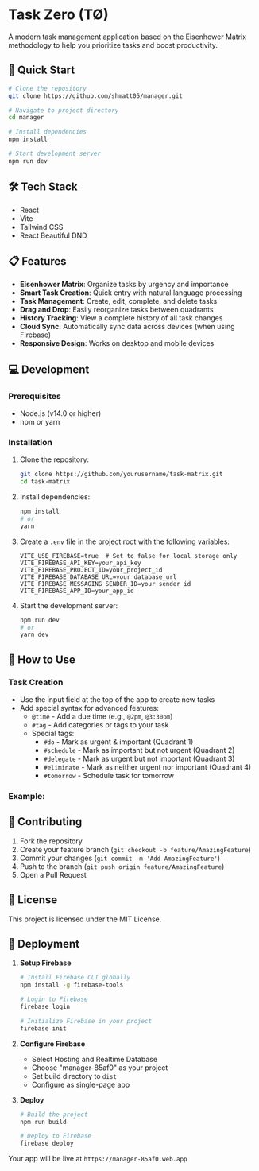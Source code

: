 # Task Zero (TØ)

A modern task management application based on the Eisenhower Matrix methodology to help you prioritize tasks and boost productivity.

## 🚀 Quick Start

```bash
# Clone the repository
git clone https://github.com/shmatt05/manager.git

# Navigate to project directory
cd manager

# Install dependencies
npm install

# Start development server
npm run dev
```

## 🛠️ Tech Stack

- React
- Vite
- Tailwind CSS
- React Beautiful DND

## 📋 Features

- **Eisenhower Matrix**: Organize tasks by urgency and importance
- **Smart Task Creation**: Quick entry with natural language processing
- **Task Management**: Create, edit, complete, and delete tasks
- **Drag and Drop**: Easily reorganize tasks between quadrants
- **History Tracking**: View a complete history of all task changes
- **Cloud Sync**: Automatically sync data across devices (when using Firebase)
- **Responsive Design**: Works on desktop and mobile devices

## 💻 Development

### Prerequisites

- Node.js (v14.0 or higher)
- npm or yarn

### Installation

1. Clone the repository:
   ```bash
   git clone https://github.com/yourusername/task-matrix.git
   cd task-matrix
   ```

2. Install dependencies:
   ```bash
   npm install
   # or
   yarn
   ```

3. Create a `.env` file in the project root with the following variables:
   ```
   VITE_USE_FIREBASE=true  # Set to false for local storage only
   VITE_FIREBASE_API_KEY=your_api_key
   VITE_FIREBASE_PROJECT_ID=your_project_id
   VITE_FIREBASE_DATABASE_URL=your_database_url
   VITE_FIREBASE_MESSAGING_SENDER_ID=your_sender_id
   VITE_FIREBASE_APP_ID=your_app_id
   ```

4. Start the development server:
   ```bash
   npm run dev
   # or
   yarn dev
   ```

## 🧠 How to Use

### Task Creation

- Use the input field at the top of the app to create new tasks
- Add special syntax for advanced features:
  - `@time` - Add a due time (e.g., `@2pm`, `@3:30pm`)
  - `#tag` - Add categories or tags to your task
  - Special tags:
    - `#do` - Mark as urgent & important (Quadrant 1)
    - `#schedule` - Mark as important but not urgent (Quadrant 2)
    - `#delegate` - Mark as urgent but not important (Quadrant 3)
    - `#eliminate` - Mark as neither urgent nor important (Quadrant 4)
    - `#tomorrow` - Schedule task for tomorrow

### Example:

## 🤝 Contributing

1. Fork the repository
2. Create your feature branch (`git checkout -b feature/AmazingFeature`)
3. Commit your changes (`git commit -m 'Add AmazingFeature'`)
4. Push to the branch (`git push origin feature/AmazingFeature`)
5. Open a Pull Request

## 📄 License

This project is licensed under the MIT License.

## 🚀 Deployment

1. **Setup Firebase**
   ```bash
   # Install Firebase CLI globally
   npm install -g firebase-tools
   
   # Login to Firebase
   firebase login
   
   # Initialize Firebase in your project
   firebase init
   ```

2. **Configure Firebase**
   - Select Hosting and Realtime Database
   - Choose "manager-85af0" as your project
   - Set build directory to `dist`
   - Configure as single-page app

3. **Deploy**
   ```bash
   # Build the project
   npm run build
   
   # Deploy to Firebase
   firebase deploy
   ```

Your app will be live at `https://manager-85af0.web.app`
